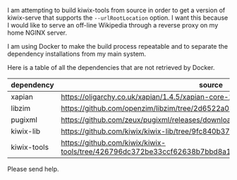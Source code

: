 I am attempting to build kiwix-tools from source in order to get a version of kiwix-serve that supports the `--urlRootLocation` option. I want this because I would like to serve an off-line Wikipedia through a reverse proxy on my home NGINX server.

I am using Docker to make the build process repeatable and to separate the dependency installations from my main system.

Here is a table of all the dependencies that are not retrieved by Docker.

| dependency  | source |
|-------------|--------|
| xapian      | https://oligarchy.co.uk/xapian/1.4.5/xapian-core-1.4.5.tar.xz |
| libzim      | https://github.com/openzim/libzim/tree/2d6522a06bd74efc090ac18699573f7822cffeef |
| pugixml     | https://github.com/zeux/pugixml/releases/download/v1.8/pugixml-1.8.tar.gz |
| kiwix-lib   | https://github.com/kiwix/kiwix-lib/tree/9fc840b3775dbb32eac2de7e1ff2a2c288168e2f |
| kiwix-tools | https://github.com/kiwix/kiwix-tools/tree/426796dc372be33ccf62638b7bbd8a1638601d89 |

Please send help.
